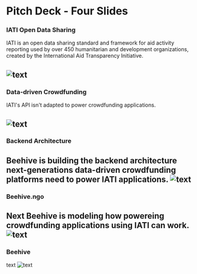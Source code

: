# Pitch Deck - Four Slides
### IATI Open Data Sharing
IATI is an open data sharing standard and framework for aid activity reporting used by over 450 humanitarian and development organizations, created by the International Aid Transparency Initiative.

![text](https://github.com/BeehiveNGO/Auxiliary/blob/master/slide1c.png)
---
### Data-driven Crowdfunding
IATI's API isn't adapted to power crowdfunding applications.

![text](https://github.com/BeehiveNGO/Auxiliary/blob/master/slide2c.png)
---
### Backend Architecture
Beehive is building the backend architecture next-generations data-driven crowdfunding platforms need to power IATI applications.
![text](https://github.com/BeehiveNGO/Auxiliary/blob/master/slide3c.png)
---
### Beehive.ngo
Next Beehive is modeling how powereing crowdfunding applications using IATI can work.
![text](https://github.com/BeehiveNGO/Auxiliary/blob/master/slide4c.png)
---
### Beehive
text
![text](https://github.com/BeehiveNGO/Auxiliary/blob/master/slide5.png)
